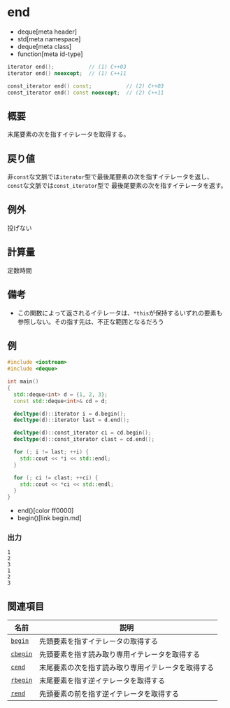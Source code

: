 # end
* deque[meta header]
* std[meta namespace]
* deque[meta class]
* function[meta id-type]

```cpp
iterator end();           // (1) C++03
iterator end() noexcept;  // (1) C++11

const_iterator end() const;           // (2) C++03
const_iterator end() const noexcept;  // (2) C++11
```

## 概要
末尾要素の次を指すイテレータを取得する。


## 戻り値
非`const`な文脈では`iterator`型で最後尾要素の次を指すイテレータを返し、
`const`な文脈では`const_iterator`型で 最後尾要素の次を指すイテレータを返す。


## 例外
投げない


## 計算量
定数時間


## 備考
- この関数によって返されるイテレータは、`*this`が保持するいずれの要素も参照しない。その指す先は、不正な範囲となるだろう


## 例
```cpp example
#include <iostream>
#include <deque>

int main()
{
  std::deque<int> d = {1, 2, 3};
  const std::deque<int>& cd = d;

  decltype(d)::iterator i = d.begin();
  decltype(d)::iterator last = d.end();

  decltype(d)::const_iterator ci = cd.begin();
  decltype(d)::const_iterator clast = cd.end();

  for (; i != last; ++i) {
    std::cout << *i << std::endl;
  }

  for (; ci != clast; ++ci) {
    std::cout << *ci << std::endl;
  }
}
```
* end()[color ff0000]
* begin()[link begin.md]

### 出力
```
1
2
3
1
2
3
```

## 関連項目

| 名前 | 説明 |
|-------------------------|----------------------------------------------------|
| [`begin`](begin.md)   | 先頭要素を指すイテレータの取得する |
| [`cbegin`](cbegin.md) | 先頭要素を指す読み取り専用イテレータを取得する |
| [`cend`](cend.md)     | 末尾要素の次を指す読み取り専用イテレータを取得する |
| [`rbegin`](rbegin.md) | 末尾要素を指す逆イテレータを取得する |
| [`rend`](rend.md)     | 先頭要素の前を指す逆イテレータを取得する |


